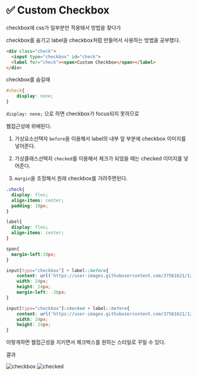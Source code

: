 # ✅ Custom Checkbox



checkbox에 css가 일부분만 적용돼서 방법을 찾다가

checkbox를 숨기고 label을 checkbox처럼 만들어서 사용하는 방법을 공부했다.

```html
<div class="check">
  <input type="checkbox" id="check">
  <label for="check"><span>Custom Checkbox</span></label>
</div>
```

checkbox를 숨길때

```css
#check{
    display: none;
}
```

`display: none;` 으로 하면 checkbox가 focus되지 못하므로

웹접근성에 위배된다.



1. 가상요소선택자 `before`을 이용해서 label의 내부 앞 부분에 checkbox 이미지를 넣어준다.

2. 가상클래스선택자 `checked`를 이용해서 체크가 되었을 때는 checked 이미지를 넣어준다.

3. `margin`을 조정해서 원래 checkbox를 가려주면된다.

```css
.check{
  display: flex;
  align-items: center;
  padding: 10px;
}

label{
  display: flex;
  align-items: center;
}

span{
  margin-left:10px;
}

input[type="checkbox"] + label::before{
    content: url('https://user-images.githubusercontent.com/37561621/126177631-0dc22179-caf6-4f87-b549-4642bfe953fc.png');
    width: 24px;
    height: 24px;
    margin-left: -26px;
}

input[type="checkbox"]:checked + label::before{
    content: url('https://user-images.githubusercontent.com/37561621/126177624-7ab699ef-e962-4126-bfa9-95d4bc05ea0e.png');
    width: 24px;
    height: 24px;
}
```

이렇게하면 웹접근성을 지키면서 체크박스를 원하는 스타일로 꾸밀 수 있다.



결과

![checkbox](https://user-images.githubusercontent.com/37561621/126178167-8358f92c-0b70-47cd-b479-965501482aae.png)
![checked](https://user-images.githubusercontent.com/37561621/126178230-85b41863-3da3-496a-a715-3dfff1a4aefc.png)
